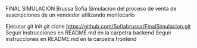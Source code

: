 FINAL SIMULACION 
Brussa Sofia 
Simulacion del proceso de venta de suscripciones de un vendedor utilizando montecarlo


Ejecutar git init
git clone https://github.com/Sofiabrussa/FinalSimulacion.git
Seguir instrucciones en README.md en la carpetra backend
Seguir instrucciones en README.md en la carpetra frontend
